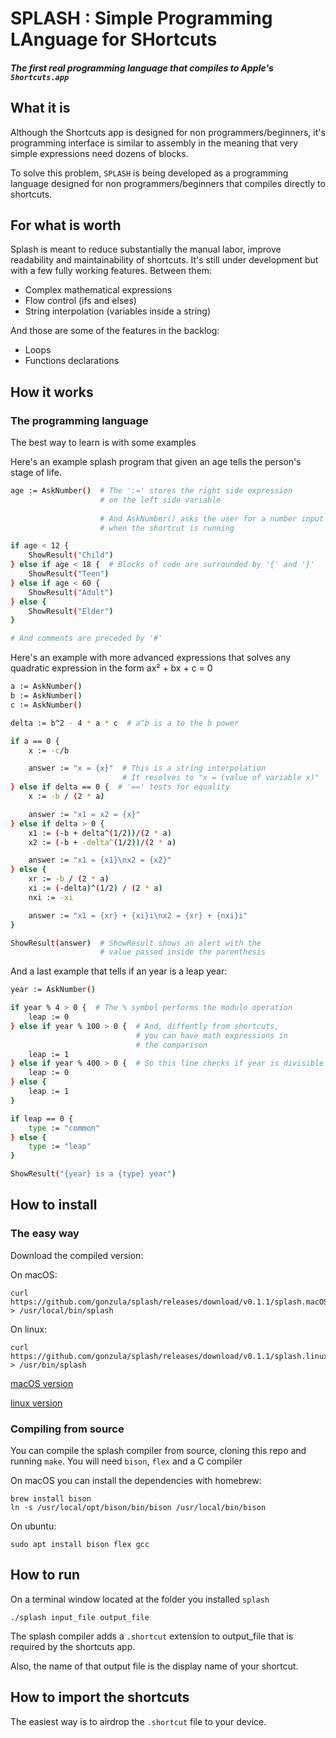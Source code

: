 # SPLASH : Simple Programming LAnguage for SHortcuts


##### The first real programming language that compiles to Apple's `Shortcuts.app`

## What it is

Although the Shortcuts app is designed for non programmers/beginners, it's programming interface is similar to assembly in the meaning that very simple expressions need dozens of blocks.

To solve this problem, `SPLASH` is being developed as a programming language designed for non programmers/beginners that compiles directly to shortcuts.

## For what is worth

Splash is meant to reduce substantially the manual labor, improve readability and maintainability of shortcuts. It's still under development but with a few fully working features. Between them:

* Complex mathematical expressions
* Flow control (ifs and elses)
* String interpolation (variables inside a string)

And those are some of the features in the backlog:

* Loops
* Functions declarations

## How it works

### The programming language

The best way to learn is with some examples

Here's an example splash program that given an age tells the person's stage of life.

``` BASH
age := AskNumber()  # The ':=' stores the right side expression
                    # on the left side variable
                    
                    # And AskNumber() asks the user for a number input
                    # when the shortcut is running

if age < 12 {
    ShowResult("Child")
} else if age < 18 {  # Blocks of code are surrounded by '{' and '}'
    ShowResult("Teen")
} else if age < 60 {
    ShowResult("Adult")
} else {
    ShowResult("Elder")
}

# And comments are preceded by '#'
```

Here's an example with more advanced expressions that solves any quadratic expression in the form ax² + bx + c = 0

``` BASH
a := AskNumber()
b := AskNumber()
c := AskNumber()

delta := b^2 - 4 * a * c  # a^b is a to the b power

if a == 0 {
    x := -c/b

    answer := "x = {x}"  # This is a string interpolation
                         # It resolves to "x = (value of variable x)"
} else if delta == 0 {  # '==' tests for equality
    x := -b / (2 * a)

    answer := "x1 = x2 = {x}"
} else if delta > 0 {
    x1 := (-b + delta^(1/2))/(2 * a)
    x2 := (-b + -delta^(1/2))/(2 * a)

    answer := "x1 = {x1}\nx2 = {x2}"
} else {
    xr := -b / (2 * a)
    xi := (-delta)^(1/2) / (2 * a)
    nxi := -xi

    answer := "x1 = {xr} + {xi}i\nx2 = {xr} + {nxi}i"
}

ShowResult(answer)  # ShowResult shows an alert with the 
                    # value passed inside the parenthesis
```

And a last example that tells if an year is a leap year:

``` BASH
year := AskNumber()

if year % 4 > 0 {  # The % symbol performs the modulo operation
    leap := 0
} else if year % 100 > 0 {  # And, diffently from shortcuts, 
                            # you can have math expressions in
                            # the comparison
    leap := 1
} else if year % 400 > 0 {  # So this line checks if year is divisible by 400
    leap := 0
} else {
    leap := 1
}

if leap == 0 {
    type := "common"
} else {
    type := "leap"
}

ShowResult("{year} is a {type} year")
```

## How to install

### The easy way

Download the compiled version:

On macOS:
```
curl https://github.com/gonzula/splash/releases/download/v0.1.1/splash.macOS > /usr/local/bin/splash
```

On linux:
```
curl https://github.com/gonzula/splash/releases/download/v0.1.1/splash.linux > /usr/bin/splash
```

[macOS version](http://example.com)

[linux version](http://example.com)


### Compiling from source

You can compile the splash compiler from source, cloning this repo and running `make`. You will need `bison`, `flex` and a C compiler

On macOS you can install the dependencies with homebrew:

```
brew install bison
ln -s /usr/local/opt/bison/bin/bison /usr/local/bin/bison
```

On ubuntu:

```
sudo apt install bison flex gcc
```

## How to run

On a terminal window located at the folder you installed `splash`

```
./splash input_file output_file
```

The splash compiler adds a `.shortcut` extension to output_file that is required by the shortcuts app.

Also, the name of that output file is the display name of your shortcut.

## How to import the shortcuts

The easiest way is to airdrop the `.shortcut` file to your device.